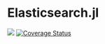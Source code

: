 # Elasticsearch.jl
[![](https://img.shields.io/badge/docs-stable-blue.svg)](https://opensesame.github.io/Elasticsearch.jl)
[![Coverage Status](https://coveralls.io/repos/github/OpenSesame/Elasticsearch.jl/badge.svg?branch=main&t=vPHtC7)](https://coveralls.io/github/OpenSesame/Elasticsearch.jl?branch=main)
